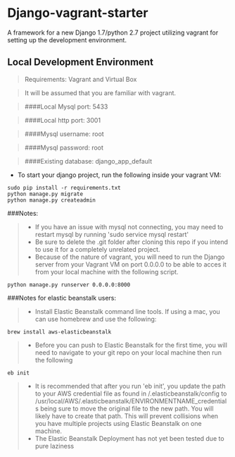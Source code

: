 Django-vagrant-starter
=========
A framework for a new Django 1.7/python 2.7 project utilizing vagrant for setting up the development environment.

Local Development Environment
----------
> Requirements: Vagrant and Virtual Box

> It will be assumed that you are familiar with vagrant.

> ####Local Mysql port: 5433

> ####Local http port: 3001

> ####Mysql username: root

> ####Mysql password: root

> ####Existing database: django_app_default

- To start your django project, run the following inside your vagrant VM:
```
sudo pip install -r requirements.txt
python manage.py migrate
python manage.py createadmin
```

###Notes:
>* If you have an issue with mysql not connecting, you may need to restart mysql by running 'sudo service mysql restart'
>* Be sure to delete the .git folder after cloning this repo if you intend to use it for a completely unrelated project.
>* Because of the nature of vagrant, you will need to run the Django server from your Vagrant VM on port 0.0.0.0 to be able to acces it from your local machine with the following script.
```
python manage.py runserver 0.0.0.0:8000
```

###Notes for elastic beanstalk users:
>* Install Elastic Beanstalk command line tools. If using a mac, you can use homebrew and use the following:
```
brew install aws-elasticbeanstalk
```
>* Before you can push to Elastic Beanstalk for the first time, you will need to navigate to your git repo on your local machine then run the following
```
eb init
```
>* It is recommended that after you run 'eb init', you update the path to your AWS credential file as found in /.elasticbeanstalk/config to /usr/local/AWS/.elasticbeanstalk/ENVIRONMENTNAME_credentials being sure to move the original file to the new path. You will likely have to create that path. This will prevent collisions when you have multiple projects using Elastic Beanstalk on one machine.
>* The Elastic Beanstalk Deployment has not yet been tested due to pure laziness
